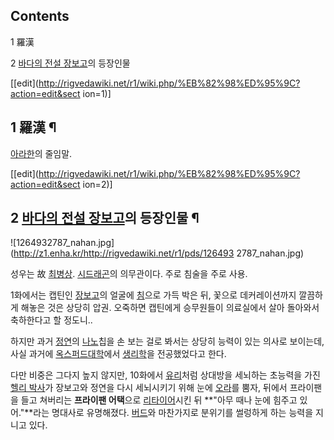 ## Contents

    

1 羅漢

2 [바다의 전설 장보고](%EB%B0%94%EB%8B%A4%EC%9D%98%20%EC%A0%84%EC%84%A4%20%EC%9E%A5%EB%B3%B4%EA%B3%A0.md)의 등장인물

[[edit](http://rigvedawiki.net/r1/wiki.php/%EB%82%98%ED%95%9C?action=edit&sect
ion=1)]

## 1 羅漢 ¶

[아라한](%EC%95%84%EB%9D%BC%ED%95%9C.md)의 줄임말.

[[edit](http://rigvedawiki.net/r1/wiki.php/%EB%82%98%ED%95%9C?action=edit&sect
ion=2)]

## 2 [바다의 전설 장보고](%EB%B0%94%EB%8B%A4%EC%9D%98%20%EC%A0%84%EC%84%A4%20%EC%9E%A5%EB%B3%B4%EA%B3%A0.md)의 등장인물 ¶

![1264932787_nahan.jpg](http://z1.enha.kr/http://rigvedawiki.net/r1/pds/126493
2787_nahan.jpg)

  
성우는 故 [최병상](%EC%B5%9C%EB%B3%91%EC%83%81.md). [시드래곤](%EC%8B%9C%20%EB%93%9C%EB%9E%98%EA%B3%A4.md)의 의무관이다. 주로 침술을 주로 사용.

  

1화에서는 캡틴인 [장보고](%EC%9E%A5%EB%B3%B4%EA%B3%A0%28%EB%B0%94%EB%8B%A4%EC%9D%98%20%EC%A0%84%EC%84%A4%20%EC%9E%A5%EB%B3%B4%EA%B3%A0%29.md)의 얼굴에
[침](%EC%B9%A8.md)으로 가득 박은 뒤, 꽃으로 데커레이션까지 깔끔하게 해놓은 것은 상당히 압권. 오죽하면 캡틴에게
승무원들이 의료실에서 살아 돌아와서 축하한다고 할 정도니..

  

하지만 과거 [정연](%EC%A0%95%EC%97%B0%28%EB%B0%94%EB%8B%A4%EC%9D%98%20%EC%A0%84%EC%84%A4%20%EC%9E%A5%EB%B3%B4%EA%B3%A0%29.md)의 [나노](%EB%82%98%EB%85%B8.md)칩을
손 보는 걸로 봐서는 상당히 능력이 있는 의사로 보이는데, 사실 과거에 [옥스퍼드대학](%EC%98%A5%EC%8A%A4%ED%8D%BC%EB%93%9C%20%EB%8C%80%ED%95%99.md)에서
[생리학](%EC%83%9D%EB%A6%AC%ED%95%99.md)을 전공했었다고 한다.

  

다만 비중은 그다지 높지 않지만, 10화에서 [유리](%EC%9C%A0%EB%A6%AC.md)처럼 상대방을 세뇌하는 초능력을 가진
[헬리 박사](%ED%97%AC%EB%A6%AC%20%EB%B0%95%EC%82%AC.md)가 장보고와 정연을 다시 세뇌시키기 위해
눈에 [오라](%EC%98%A4%EB%9D%BC.md)를 뿜자, 뒤에서 프라이팬을 들고 쳐버리는 **프라이팬 어택**으로
[리타이어](%EB%A6%AC%ED%83%80%EC%9D%B4%EC%96%B4.md)시킨 뒤 **"아무 때나 눈에 힘주고
있어."**라는 명대사로 유명해졌다. [버드](%EB%B2%84%EB%93%9C.md)와 마찬가지로 분위기를 썰렁하게 하는 능력을
지니고 있다.

  

